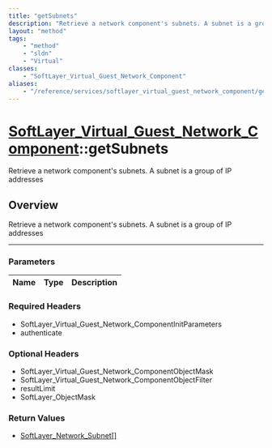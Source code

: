 ```yaml
---
title: "getSubnets"
description: "Retrieve a network component's subnets. A subnet is a group of IP addresses"
layout: "method"
tags:
    - "method"
    - "sldn"
    - "Virtual"
classes:
    - "SoftLayer_Virtual_Guest_Network_Component"
aliases:
    - "/reference/services/softlayer_virtual_guest_network_component/getSubnets"
---
```

# [SoftLayer_Virtual_Guest_Network_Component](/reference/services/SoftLayer_Virtual_Guest_Network_Component)::getSubnets


Retrieve a network component's subnets. A subnet is a group of IP addresses


## Overview 
Retrieve a network component's subnets. A subnet is a group of IP addresses

-----

### Parameters 
|Name | Type | Description |
| --- | --- | --- |


### Required Headers
* SoftLayer_Virtual_Guest_Network_ComponentInitParameters
* authenticate


### Optional Headers
* SoftLayer_Virtual_Guest_Network_ComponentObjectMask
* SoftLayer_Virtual_Guest_Network_ComponentObjectFilter
* resultLimit
* SoftLayer_ObjectMask

### Return Values
* <a href='/reference/datatypes/SoftLayer_Network_Subnet'>SoftLayer_Network_Subnet[] </a>




